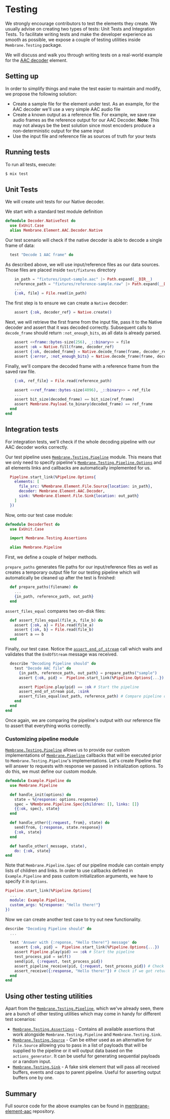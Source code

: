 # Testing

We strongly encourage contributors to test the elements they create.
We usually advise on creating two types of tests: Unit Tests and Integration Tests.
To facilitate writing tests and make the developer experience as smooth as possible, we expose a couple of testing utilities inside `Membrane.Testing` package.

We will discuss and walk you through writing tests on a real-world example for the [AAC decoder](https://github.com/membraneframework/membrane-element-aac) element.

## Setting up

In order to simplify things and make the test easier to maintain and modify, we propose the following solution:

- Create a sample file for the element under test. As an example, for the AAC decoder we'll use a very simple AAC audio file
- Create a known output as a reference file. For example, we save raw audio frames as the reference output for our AAC Decoder. **Note**: This may not always be the best solution since most encoders produce a non-deterministic output for the same input
- Use the input file and reference file as sources of truth for your tests

## Running tests

To run all tests, execute:

```sh
$ mix test
```

## Unit Tests

We will create unit tests for our Native decoder.

We start with a standard test module definition

```elixir
defmodule Decoder.NativeTest do
  use ExUnit.Case
  alias Membrane.Element.AAC.Decoder.Native
```

Our test scenario will check if the native decoder is able to decode a single frame of data:

```elixir
  test "Decode 1 AAC frame" do
```

As described above, we will use input/reference files as our data sources. Those files are placed inside `test/fixtures` directory

```elixir
    in_path = "fixtures/input-sample.aac" |> Path.expand(__DIR__)
    reference_path = "fixtures/reference-sample.raw" |> Path.expand(__DIR__)
    ...
    {:ok, file} = File.read(in_path)
```

The first step is to ensure we can create a `Native` decoder:

```elixir
    assert {:ok, decoder_ref} = Native.create()
```

Next, we will retrieve the first frame from the input file, pass it to the Native decoder and assert that it was decoded correctly. Subsequent calls to `decode_frame` should return `:not_enough_bits`, as all data is already parsed.

```elixir
    assert <<frame::bytes-size(256), _::binary>> = file
    assert :ok = Native.fill(frame, decoder_ref)
    assert {:ok, decoded_frame} = Native.decode_frame(frame, decoder_ref)
    assert {:error, :not_enough_bits} = Native.decode_frame(frame, decoder_ref)
```

Finally, we'll compare the decoded frame with a reference frame from the saved raw file.

```elixir
    {:ok, ref_file} = File.read(reference_path)

    assert <<ref_frame::bytes-size(4096), _::binary>> = ref_file
    ...
    assert bit_size(decoded_frame) == bit_size(ref_frame)
    assert Membrane.Payload.to_binary(decoded_frame) == ref_frame
  end
end
```

## Integration tests

For integration tests, we'll check if the whole decoding pipeline with our AAC decoder works correctly.

Our test pipeline uses [`Membrane.Testing.Pipeline`](https://hexdocs.pm/membrane_core/Membrane.Testing.Pipeline.html) module. This means that we only need to specify pipeline's [`Membrane.Testing.Pipeline.Options`](https://hexdocs.pm/membrane_core/Membrane.Testing.Pipeline.Options.html) and all elements links and callbacks are automatically implemented for us.

```elixir
  Pipeline.start_link(%Pipeline.Options{
    elements: [
      file_src: %Membrane.Element.File.Source{location: in_path},
      decoder: Membrane.Element.AAC.Decoder,
      sink: %Membrane.Element.File.Sink{location: out_path}
    ]
  })
```

Now, onto our test case module:

```elixir
defmodule DecoderTest do
  use ExUnit.Case

  import Membrane.Testing.Assertions

  alias Membrane.Pipeline
```

First, we define a couple of helper methods.

`prepare_paths` generates file paths for our input/reference files as well as creates a temporary output file for our testing pipeline which will automatically be cleaned up after the test is finished:

```elixir
  def prepare_paths(filename) do
    ...
    {in_path, reference_path, out_path}
  end
```

`assert_files_equal` compares two on-disk files:

```elixir
  def assert_files_equal(file_a, file_b) do
    assert {:ok, a} = File.read(file_a)
    assert {:ok, b} = File.read(file_b)
    assert a == b
  end
```

Finally, our test case.
Notice the [`assert_end_of_stream`](https://hexdocs.pm/membrane_core/Membrane.Testing.Assertions.html#assert_end_of_stream/4) call which waits and validates that the `EndOfStream` message was received.

```elixir
  describe "Decoding Pipeline should" do
    test "Decode AAC file" do
      {in_path, reference_path, out_path} = prepare_paths("sample")
      assert {:ok, pid} =  Pipeline.start_link(%Pipeline.Options{...})

      assert Pipeline.play(pid) == :ok # Start the pipeline
      assert_end_of_stream pid, :sink
      assert_files_equal(out_path, reference_path) # Compare pipeline output with reference file
    end
  end
end
```

Once again, we are comparing the pipeline's output with our reference file to assert that everything works correctly.

### Customizing pipeline module

[`Membrane.Testing.Pipeline`](https://hexdocs.pm/membrane_core/Membrane.Testing.Pipeline.html) allows us to provide our custom implementations of [`Membrane.Pipeline`](https://hexdocs.pm/membrane_core/Membrane.Pipeline.html) callbacks that will be executed prior to `Membrane.Testing.Pipeline`'s implementations. Let's create Pipeline that will answer to requests with response we passed in initialization options. To do this, we must define our custom module.

```elixir
defmodule Example.Pipeline do
  use Membrane.Pipeline

  def handle_init(options) do
    state = %{response: options.response}
    spec = %Membrane.Pipeline.Spec{children: [], links: []}
    {{:ok, spec}, state}
  end

  def handle_other({:request, from}, state) do
    send(from, {:response, state.response})
    {:ok, state}
  end

  def handle_other(_message, state),
    do: {:ok, state}
end
``````
Note that `Membrane.Pipeline.Spec` of our pipeline module can contain empty lists of children and links.
In order to use callbacks defined in `Example.Pipeline` and pass custom initialization arguments, we have to specify it in `Options`.

```elixir
Pipeline.start_link(%Pipeline.Options{
  ...
  module: Example.Pipeline,
  custom_args: %{response: "Hello there!"}
})
```

Now we can create another test case to try out new functionality.

```elixir
describe "Decoding Pipeline should" do
  ...

  test 'Answer with {:reponse, "Hello there!"} message' do
    assert {:ok, pid} =  Pipeline.start_link(%Pipeline.Options{...})
    assert Pipeline.play(pid) == :ok # Start the pipeline
    test_process_pid = self()
    send(pid, {:request, test_process_pid})
    assert_pipeline_receive(pid, {:request, test_process_pid}) # Check if pipeline got message
    assert_receive({:response, "Hello there!"}) # Check if we got return message
  end
end
```

## Using other testing utilities

Apart from the [`Membrane.Testing.Pipeline`](https://hexdocs.pm/membrane_core/Membrane.Testing.Pipeline.html), which we've already seen, there are a bunch of other testing utilities which may come in handy for different test scenarios:

- [`Membrane.Testing.Assertions`](https://hexdocs.pm/membrane_core/Membrane.Testing.Assertions.html) - Contains all available assertions that work alongside `Membrane.Testing.Pipeline` and `Membrane.Testing.Sink`.
- [`Membrane.Testing.Source`](https://hexdocs.pm/membrane_core/Membrane.Testing.Source.html) - Can be either used as an alternative for `File.Source` allowing you to pass in a list of payloads that will be supplied to the pipeline or it will output data based on the `actions_generator`. It can be useful for generating sequential payloads or a random input.
- [`Membrane.Testing.Sink`](https://hexdocs.pm/membrane_core/Membrane.Testing.Sink.html) - A fake sink element that will pass all received buffers, events and caps to parent pipeline. Useful for asserting output buffers one by one.

## Summary

Full source code for the above examples can be found in [membrane-element-aac](https://github.com/membraneframework/membrane-element-aac/tree/master/test) repository.
